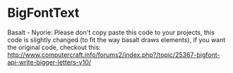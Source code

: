 # BigFontText
Basalt - Nyorie: Please don't copy paste this code to your projects, this code is slightly changed (to fit the way basalt draws elements), if you want the original code, checkout this:
http://www.computercraft.info/forums2/index.php?/topic/25367-bigfont-api-write-bigger-letters-v10/



